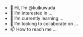 - 👋 Hi, I’m @kuikuwuda
- 👀 I’m interested in ...
- 🌱 I’m currently learning ...
- 💞️ I’m looking to collaborate on ...
- 📫 How to reach me ...

<!---
kuikuwuda/kuikuwuda is a ✨ special ✨ repository because its `README.md` (this file) appears on your GitHub profile.
You can click the Preview link to take a look at your changes.
--->
